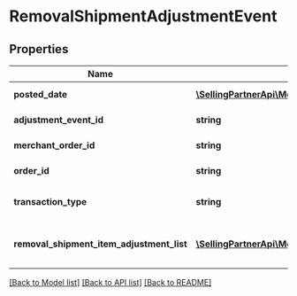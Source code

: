 # RemovalShipmentAdjustmentEvent

## Properties
Name | Type | Description | Notes
------------ | ------------- | ------------- | -------------
**posted_date** | [**\SellingPartnerApi\Model\\DateTime**](\DateTime.md) | The date when the financial event was posted. | [optional] 
**adjustment_event_id** | **string** | The unique identifier for the adjustment event. | [optional] 
**merchant_order_id** | **string** | The merchant removal orderId. | [optional] 
**order_id** | **string** | The orderId for shipping inventory. | [optional] 
**transaction_type** | **string** | The type of removal order.  Possible values:  * WHOLESALE_LIQUIDATION. | [optional] 
**removal_shipment_item_adjustment_list** | [**\SellingPartnerApi\Model\RemovalShipmentItemAdjustment[]**](RemovalShipmentItemAdjustment.md) | A comma-delimited list of Removal shipmentItemAdjustment details for FBA inventory. | [optional] 

[[Back to Model list]](../README.md#documentation-for-models) [[Back to API list]](../README.md#documentation-for-api-endpoints) [[Back to README]](../README.md)


